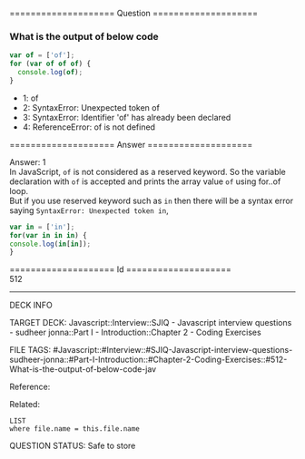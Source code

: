 ==================== Question ====================  

### What is the output of below code

```javascript
var of = ['of'];
for (var of of of) {
  console.log(of);
}
```

- 1: of
- 2: SyntaxError: Unexpected token of
- 3: SyntaxError: Identifier 'of' has already been declared
- 4: ReferenceError: of is not defined  

==================== Answer ====================  

Answer: 1  
In JavaScript, `of` is not considered as a reserved keyword. So the variable
declaration with `of` is accepted and prints the array value `of` using for..of
loop.  
But if you use reserved keyword such as `in` then there will be a syntax error
saying `SyntaxError: Unexpected token in`,

```javascript
var in = ['in'];
for(var in in in) {
console.log(in[in]);
}
```

==================== Id ====================  
512

---

DECK INFO

TARGET DECK: Javascript::Interview::SJIQ - Javascript interview questions - sudheer jonna::Part I - Introduction::Chapter 2 - Coding Exercises

FILE TAGS: #Javascript::#Interview::#SJIQ-Javascript-interview-questions-sudheer-jonna::#Part-I-Introduction::#Chapter-2-Coding-Exercises::#512-What-is-the-output-of-below-code-jav

Reference:

Related:

```dataview
LIST
where file.name = this.file.name
```

QUESTION STATUS: Safe to store
